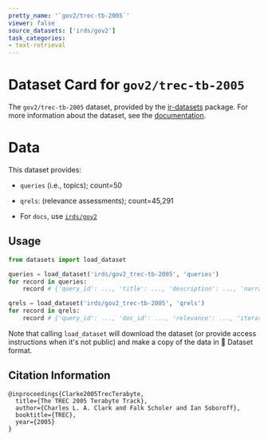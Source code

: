 ```yaml
---
pretty_name: '`gov2/trec-tb-2005`'
viewer: false
source_datasets: ['irds/gov2']
task_categories:
- text-retrieval
---
```


# Dataset Card for `gov2/trec-tb-2005`

The `gov2/trec-tb-2005` dataset, provided by the [ir-datasets](https://ir-datasets.com/) package.
For more information about the dataset, see the [documentation](https://ir-datasets.com/gov2#gov2/trec-tb-2005).

# Data

This dataset provides:
 - `queries` (i.e., topics); count=50
 - `qrels`: (relevance assessments); count=45,291

 - For `docs`, use [`irds/gov2`](https://huggingface.co/datasets/irds/gov2)

## Usage

```python
from datasets import load_dataset

queries = load_dataset('irds/gov2_trec-tb-2005', 'queries')
for record in queries:
    record # {'query_id': ..., 'title': ..., 'description': ..., 'narrative': ...}

qrels = load_dataset('irds/gov2_trec-tb-2005', 'qrels')
for record in qrels:
    record # {'query_id': ..., 'doc_id': ..., 'relevance': ..., 'iteration': ...}

```

Note that calling `load_dataset` will download the dataset (or provide access instructions when it's not public) and make a copy of the
data in 🤗 Dataset format.

## Citation Information

```
@inproceedings{Clarke2005TrecTerabyte,
  title={The TREC 2005 Terabyte Track},
  author={Charles L. A. Clark and Falk Scholer and Ian Soboroff},
  booktitle={TREC},
  year={2005}
}
```
